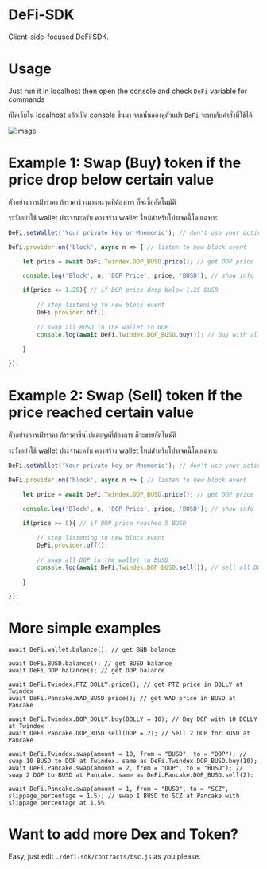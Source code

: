 # DeFi-SDK

Client-side-focused DeFi SDK.

# Usage

Just run it in localhost then open the console and check `DeFi` variable for commands

เปิดเว็บใน localhost แล้วเปิด console ขึ้นมา จากนั้นลองดูตัวแปร `DeFi` จะพบกับคำสั่งที่ใช้ได้

![image](https://user-images.githubusercontent.com/7013039/120934310-09aec500-c728-11eb-8e29-6a859753bd49.png)

# Example 1: Swap (Buy) token if the price drop below certain value
ตัวอย่างการเฝ้าราคา ถ้าราคาร่วงมาแตะจุดที่ต้องการ ก็จะซื้ออัตโนมัติ

ระวังอย่าใช้ wallet ประจำนะครับ ควรสร้าง wallet ใหม่สำหรับโปรเจคนี้โดยเฉพาะ

```javascript
DeFi.setWallet('Your private key or Mnemonic'); // don't use your active wallet here. create new one for this project instead.

DeFi.provider.on('block', async n => { // listen to new block event

    let price = await DeFi.Twindex.DOP_BUSD.price(); // get DOP price

    console.log('Block', n, 'DOP Price', price, 'BUSD'); // show info

    if(price <= 1.25){ // if DOP price drop below 1.25 BUSD
        
        // stop listening to new block event
        DeFi.provider.off(); 
        
        // swap all BUSD in the wallet to DOP
        console.log(await DeFi.Twindex.DOP_BUSD.buy()); // buy with all BUSD in the wallet. You can set specific amount too, using `.buy(amount)`.
  
    }

});

```

# Example 2: Swap (Sell) token if the price reached certain value
ตัวอย่างการเฝ้าราคา ถ้าราคาขึ้นไปแตะจุดที่ต้องการ ก็จะขายอัตโนมัติ

ระวังอย่าใช้ wallet ประจำนะครับ ควรสร้าง wallet ใหม่สำหรับโปรเจคนี้โดยเฉพาะ

```javascript
DeFi.setWallet('Your private key or Mnemonic'); // don't use your active wallet here. create new one for this project instead.

DeFi.provider.on('block', async n => { // listen to new block event

    let price = await DeFi.Twindex.DOP_BUSD.price(); // get DOP price

    console.log('Block', n, 'DOP Price', price, 'BUSD'); // show info

    if(price >= 5){ // if DOP price reached 5 BUSD
        
        // stop listening to new block event
        DeFi.provider.off(); 
        
        // swap all DOP in the wallet to BUSD
        console.log(await DeFi.Twindex.DOP_BUSD.sell()); // sell all DOP in the wallet. You can set specific amount too, using `.sell(amount)`
  
    }

});

```

# More simple examples
```
await DeFi.wallet.balance(); // get BNB balance

await DeFi.BUSD.balance(); // get BUSD balance
await DeFi.DOP.balance(); // get DOP balance

await DeFi.Twindex.PTZ_DOLLY.price(); // get PTZ price in DOLLY at Twindex
await DeFi.Pancake.WAD_BUSD.price(); // get WAD price in BUSD at Pancake

await DeFi.Twindex.DOP_DOLLY.buy(DOLLY = 10); // Buy DOP with 10 DOLLY at Twindex
await DeFi.Pancake.DOP_BUSD.sell(DOP = 2); // Sell 2 DOP for BUSD at Pancake

await DeFi.Twindex.swap(amount = 10, from = "BUSD", to = "DOP"); // swap 10 BUSD to DOP at Twindex. same as DeFi.Twindex.DOP_BUSD.buy(10);
await DeFi.Pancake.swap(amount = 2, from = "DOP", to = "BUSD"); // swap 2 DOP to BUSD at Pancake. same as DeFi.Pancake.DOP_BUSD.sell(2);

await DeFi.Pancake.swap(amount = 1, from = "BUSD", to = "SCZ", slippage_percentage = 1.5); // swap 1 BUSD to SCZ at Pancake with slippage percentage at 1.5%
```

# Want to add more Dex and Token?
Easy, just edit `./defi-sdk/contracts/bsc.js` as you please.
